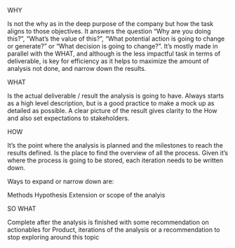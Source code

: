 WHY

Is not the why as in the deep purpose of the company but how the task aligns to those objectives. It answers the question “Why are you doing this?”, “What’s the value of this?”, “What potential action is going to change or generate?” or “What decision is going to change?”. It’s mostly made in parallel with the WHAT, and although is the less impactful task in terms of deliverable, is key for efficiency as it helps to maximize the amount of analysis not done, and narrow down the results.

WHAT

Is the actual deliverable / result the analysis is going to have. Always starts as a high level description, but is a good practice to make a mock up as detailed as possible. A clear picture of the result gives clarity to the How and also set expectations to stakeholders.

HOW

It’s the point where the analysis is planned and the milestones to reach the results defined. Is the place to find the overview of all the process. Given it’s where the process is going to be stored, each iteration needs to be written down.

Ways to expand or narrow down are:

Methods Hypothesis Extension or scope of the analyis

SO WHAT

Complete after the analysis is finished with some recommendation on actionables for Product, iterations of the analysis or a recommendation to stop exploring around this topic



